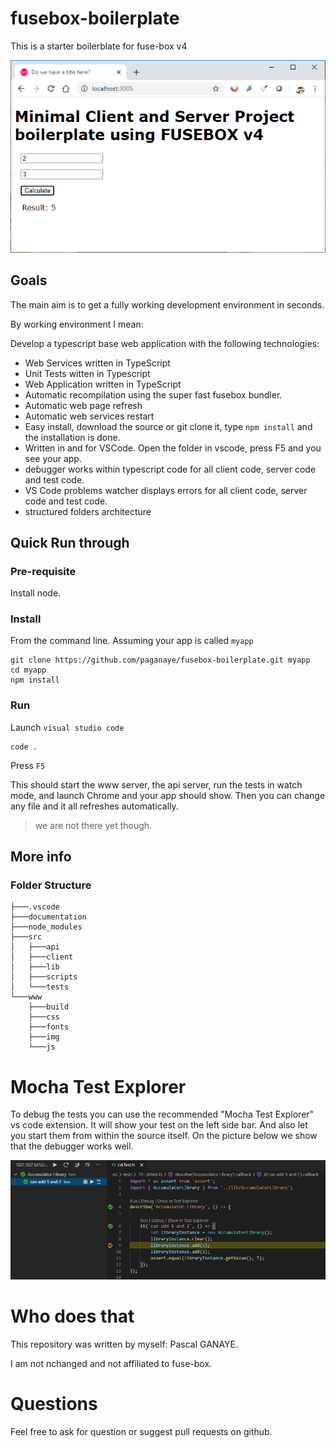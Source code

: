 # fusebox-boilerplate

This is a starter boilerblate for fuse-box v4

![sample impage](documentation/chrome-starting-page.png)

## Goals

The main aim is to get a fully working development environment in seconds.

By working environment I mean:

Develop a typescript base web application with the following technologies:
   - Web Services written in TypeScript
   - Unit Tests witten in Typescript
   - Web Application written in TypeScript
   - Automatic recompilation using the super fast fusebox bundler.
   - Automatic web page refresh
   - Automatic web services restart
   - Easy install, download the source or git clone it, type `npm install` and the installation is done.
   - Written in and for VSCode. Open the folder in vscode, press F5 and you see your app.
   - debugger works within typescript code for all client code, server code and test code. 
   - VS Code problems watcher displays errors for all client code, server code and test code. 
   - structured folders architecture 
## Quick Run through
### Pre-requisite
Install node.
### Install
From the command line. Assuming your app is called `myapp`
```
git clone https://github.com/paganaye/fusebox-boilerplate.git myapp
cd myapp
npm install
```


### Run
Launch `visual studio code`
```
code .
```
Press `F5`

This should start the www server, the api server, run the tests in watch mode, and launch Chrome and your app should show.
Then you can change any file and it all refreshes automatically.
> we are not there yet though.


## More info
### Folder Structure
```
├───.vscode
├───documentation
├───node_modules
├───src
│   ├───api
│   ├───client
│   ├───lib
│   ├───scripts
│   └───tests
└───www
    ├───build
    ├───css
    ├───fonts
    ├───img
    └───js    
```

# Mocha Test Explorer
To debug the tests you can use the recommended "Mocha Test Explorer" vs code extension.
It will show your test on the left side bar. And also let you start them from within the source itself.
On the picture below we show that the debugger works well.

![sample impage](documentation/test-explorer-and-test-debugging.png)

# Who does that

This repository was written by myself: Pascal GANAYE.

I am not nchanged and not affiliated to fuse-box.

# Questions
Feel free to ask for question or suggest pull requests on github.

